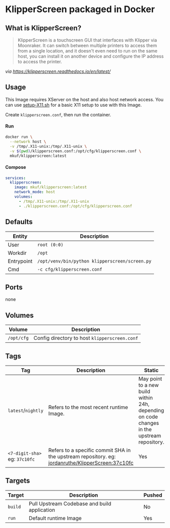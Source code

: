 # KlipperScreen packaged in Docker
## What is KlipperScreen?

>KlipperScreen is a touchscreen GUI that interfaces with Klipper via Moonraker. It can switch between multiple printers to access them from a single location, and it doesn't even need to run on the same host, you can install it on another device and configure the IP address to access the printer.

_via https://klipperscreen.readthedocs.io/en/latest/_

## Usage
This Image requires XServer on the host and also host network access. You can use [setup-X11.sh](../../scripts/setup-X11.sh) for a basic X11 setup to use with this Image.

Create `klipperscreen.conf`, then run the container.

#### Run
```bash
docker run \
  --network host \
  -v /tmp/.X11-unix:/tmp/.X11-unix \
  -v $(pwd)/klipperscreen.conf:/opt/cfg/klipperscreen.conf \
  mkuf/klipperscreen:latest
```
#### Compose
```yaml
services:
  klipperscreen:
    image: mkuf/klipperscreen:latest
    network_mode: host
    volumes:
      - /tmp/.X11-unix:/tmp/.X11-unix
      - ./klipperscreen.conf:/opt/cfg/klipperscreen.conf
```

## Defaults
|Entity|Description|
|---|---|
|User| `root (0:0)` |
|Workdir|`/opt`|
|Entrypoint|`/opt/venv/bin/python klipperscreen/screen.py`|
|Cmd|`-c cfg/klipperscreen.conf`|

## Ports
none

## Volumes
|Volume|Description|
|---|---|
|`/opt/cfg`|Config directory to host `klipperscreen.conf`|

## Tags
|Tag|Description|Static|
|---|---|---|
|`latest`/`nightly`|Refers to the most recent runtime Image.|May point to a new build within 24h, depending on code changes in the upstream repository.|
|`<7-digit-sha>` <br>eg: `37c10fc`|Refers to a specific commit SHA in the upstream repository. eg: [jordanruthe/KlipperScreen:37c10fc](https://github.com/jordanruthe/KlipperScreen/commit/37c10fc8b373944ea138574a44bbfa0a5dcf0a98)|Yes|

## Targets
|Target|Description|Pushed|
|---|---|---|
|`build`|Pull Upstream Codebase and build application|No|
|`run`|Default runtime Image|Yes|